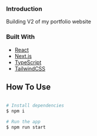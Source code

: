 ### Introduction

Building V2 of my portfolio website

### Built With

- [React](https://reactjs.org/)
- [Next.js](https://nextjs.org/)
- [TypeScript](https://www.typescriptlang.org/)
- [TailwindCSS](https://tailwindcss.com/)

## How To Use

```bash

# Install dependencies
$ npm i

# Run the app
$ npm run start
```